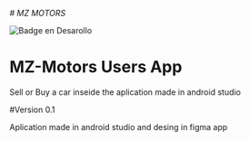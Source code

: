 <em> # MZ MOTORS </em>

![Badge en Desarollo](https://img.shields.io/badge/STATUS-EN%20DESAROLLO-green)


# MZ-Motors Users App
Sell or Buy a car inseide the aplication made in android studio

#Version 0.1

Aplication made in android studio and desing in figma app


